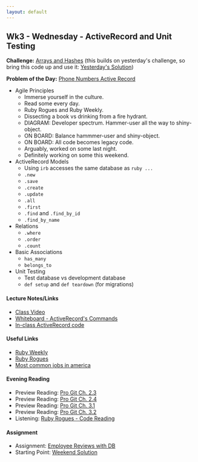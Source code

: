 ```yaml
---
layout: default
---
```


## Wk3 - Wednesday - ActiveRecord and Unit Testing

**Challenge:** [Arrays and Hashes](https://github.com/masonfmatthews/rails_assignments/blob/master/challenges/array_and_hash_challenge.rb) (this builds on yesterday's challenge, so bring this code up and use it: [Yesterday's Solution](../2/challenge.rb))

**Problem of the Day:** [Phone Numbers Active Record](https://github.com/masonfmatthews/rails_assignments/blob/master/exercises/phone_numbers_active_record)

* Agile Principles
  * Immerse yourself in the culture.
  * Read some every day.
  * Ruby Rogues and Ruby Weekly.
  * Dissecting a book vs drinking from a fire hydrant.
  * DIAGRAM: Developer spectrum.  Hammer-user all the way to shiny-object.
  * ON BOARD: Balance hammmer-user and shiny-object.
  * ON BOARD: All code becomes legacy code.
  * Arguably, worked on some last night.
  * Definitely working on some this weekend.
* ActiveRecord Models
  * Using `irb` accesses the same database as `ruby ...`
  * `.new`
  * `.save`
  * `.create`
  * `.update`
  * `.all`
  * `.first`
  * `.find` and `.find_by_id`
  * `.find_by_name`
* Relations
  * `.where`
  * `.order`
  * `.count`
* Basic Associations
  * `has_many`
  * `belongs_to`
* Unit Testing
  * Test database vs development database
  * `def setup` and `def teardown` (for migrations)

#### Lecture Notes/Links

* [Class Video]()
* [Whiteboard - ActiveRecord's Commands](http://tiyd-rails.s3.amazonaws.com/pictures/uploaded_files/000/000/032/original/db_migrations.jpg?1442425662)
* [In-class ActiveRecord code](https://github.com/tiyd-rails-2016-01/first_active_record)

#### Useful Links

* [Ruby Weekly](http://rubyweekly.com/)
* [Ruby Rogues](http://devchat.tv/ruby-rogues/)
* [Most common jobs in america](http://www.npr.org/blogs/money/2015/02/05/382664837/map-the-most-common-job-in-every-state)

#### Evening Reading

* Preview Reading: [Pro Git Ch. 2.3](http://git-scm.com/book/en/v2/Git-Basics-Viewing-the-Commit-History)
* Preview Reading: [Pro Git Ch. 2.4](http://git-scm.com/book/en/v2/Git-Basics-Undoing-Things)
* Preview Reading: [Pro Git Ch. 3.1](http://git-scm.com/book/en/v2/Git-Branching-Branches-in-a-Nutshell)
* Preview Reading: [Pro Git Ch. 3.2](http://git-scm.com/book/en/v2/Git-Branching-Basic-Branching-and-Merging)
* Listening: [Ruby Rogues - Code Reading](https://devchat.tv/ruby-rogues/031-rr-code-reading)

#### Assignment

* Assignment: [Employee Reviews with DB](https://github.com/tiyd-rails-2016-01/employee_reviews_with_db)
* Starting Point: [Weekend Solution](https://github.com/tiyd-rails-2016-01/employee_reviews_solution)
<!-- * Feedback: [Employee Reviews with DB Feedback](feedback) -->
